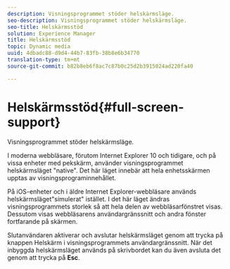 ```yaml
---
description: Visningsprogrammet stöder helskärmsläge.
seo-description: Visningsprogrammet stöder helskärmsläge.
seo-title: Helskärmsstöd
solution: Experience Manager
title: Helskärmsstöd
topic: Dynamic media
uuid: 4dbadc88-d9d4-44b7-83fb-38b8e6b34770
translation-type: tm+mt
source-git-commit: b82b8eb6f8ac7c87b0c25d2b3915024ad220fa40

---
```



# Helskärmsstöd{#full-screen-support}

Visningsprogrammet stöder helskärmsläge.

I moderna webbläsare, förutom Internet Explorer 10 och tidigare, och på vissa enheter med pekskärm, använder visningsprogrammet helskärmsläget &quot;native&quot;. Det här läget innebär att hela enhetsskärmen upptas av visningsprograminnehållet.

På iOS-enheter och i äldre Internet Explorer-webbläsare används helskärmsläget&quot;simulerat&quot; istället. I det här läget ändras visningsprogrammets storlek så att hela delen av webbläsarfönstret visas. Dessutom visas webbläsarens användargränssnitt och andra fönster fortfarande på skärmen.

Slutanvändaren aktiverar och avslutar helskärmsläget genom att trycka på knappen Helskärm i visningsprogrammets användargränssnitt. När det inbyggda helskärmsläget används på skrivbordet kan du även avsluta det genom att trycka på **Esc**.
